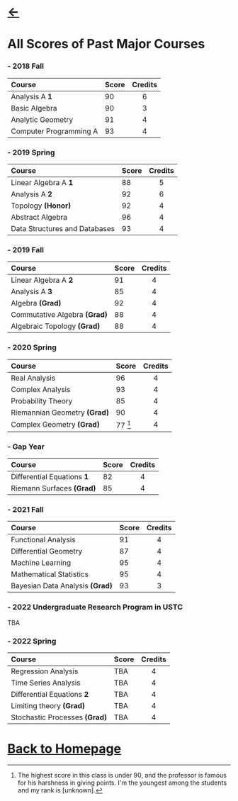 # [<-](https://pkgu.github.io)
 
# All Scores of Past Major Courses

### - 2018 Fall

| **Course** | **Score** | **Credits** |
| :--- | :--- | :---: |
| Analysis A **1**| 90 | 6 |
| Basic Algebra | 90 | 3 |
| Analytic Geometry | 91 | 4 |
| Computer Programming A | 93 | 4 |

### - 2019 Spring

| **Course** | **Score** | **Credits** |
| :--- | :--- | :---: |
| Linear Algebra A **1** | 88 | 5 |
| Analysis A **2** | 92 | 6 |
| Topology **(Honor)** | 92 | 4 |
| Abstract Algebra | 96 | 4 |
| Data Structures and Databases | 93 | 4 |

### - 2019 Fall

| **Course** | **Score** | **Credits** |
| :--- | :--- | :---: |
| Linear Algebra A **2** | 91 | 4 |
| Analysis A **3** | 85 | 4 |
| Algebra **(Grad)** | 92 | 4 |
| Commutative Algebra **(Grad)** | 88 | 4 |
| Algebraic Topology **(Grad)** | 88 | 4 |

### - 2020 Spring

| **Course** | **Score** | **Credits** |
| :--- | :--- | :---: |
| Real Analysis | 96 | 4 |
| Complex Analysis | 93 | 4 |
| Probability Theory | 85 | 4 |
| Riemannian Geometry **(Grad)** | 90 | 4 |
| Complex Geometry **(Grad)** | 77 [^1] | 4 |

[^1]: The highest score in this class is under 90, and the professor is famous for his harshness in giving points. I'm the youngest among the students and my rank is [unknown]. 

### - Gap Year

| **Course** | **Score** | **Credits** |
| :--- | :--- | :---: |
| Differential Equations **1** | 82 | 4 |
| Riemann Surfaces **(Grad)** | 85 | 4 |


### - 2021 Fall

| **Course** | **Score** | **Credits** |
| :--- | :--- | :---: |
| Functional Analysis | 91 | 4 |
| Differential Geometry | 87 | 4 |
| Machine Learning | 95 | 4 |
| Mathematical Statistics | 95 | 4 |
| Bayesian Data Analysis **(Grad)** | 93 | 3 |

### - 2022 Undergraduate Research Program in USTC

TBA

### - 2022 Spring

| **Course** | **Score** | **Credits** |
| :--- | :--- | :---: |
| Regression Analysis | TBA | 4 |
| Time Series Analysis | TBA | 4 |
| Differential Equations **2** | TBA | 4 |
| Limiting theory **(Grad)** | TBA | 4 |
| Stochastic Processes **(Grad)** | TBA | 4 |

 
# [Back to Homepage](https://pkgu.github.io)
